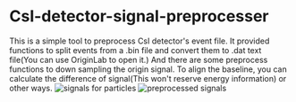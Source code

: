 # CsI-detector-signal-preprocesser 
This is a simple tool to preprocess CsI detector's event file. 
It provided functions to split events from a .bin file and convert them to .dat text file(You can use OriginLab to open it.) 
And there are some preprocess functions to down sampling the origin signal. 
To align the baseline, you can calculate the difference of signal(This won't reserve energy information) or other ways.
![signals for particles](https://user-images.githubusercontent.com/20282322/161386654-be20ecb0-a657-4083-981d-fa3fd2638fde.png)
![preprocessed signals](https://user-images.githubusercontent.com/20282322/161387196-183bde3c-805d-4af8-a4bc-ea92ea983067.png)
